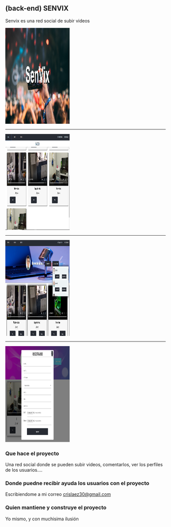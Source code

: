 
## (back-end) SENVIX

Senvix es una red social de subir videos

<img width="40%" height="300" src="https://github.com/crislaez/Fornt_End_Senvix/blob/master/src/img/foto_proyecto.PNG" />
<hr>
<img width="40%" height="300" src="https://github.com/crislaez/Fornt_End_Senvix/blob/master/src/img/foto_proyecto_2.PNG" />
<hr>
<img width="40%" height="300" src="https://github.com/crislaez/Fornt_End_Senvix/blob/master/src/img/foto_proyecto_3.PNG" />
<hr>
<img width="40%" height="300" src="https://github.com/crislaez/Fornt_End_Senvix/blob/master/src/img/foto_proyecto_4.PNG" />

### Que hace el proyecto

Una red social donde se pueden subir videos, comentarlos, ver los perfiles de los usuarios....
 
### Donde puedne recibir ayuda los usuarios con el proyecto
 
Escribiendome a mi correo crislaez30@gmail.com

### Quien mantiene y construye el proyecto

Yo mismo, y con muchisima ilusión
